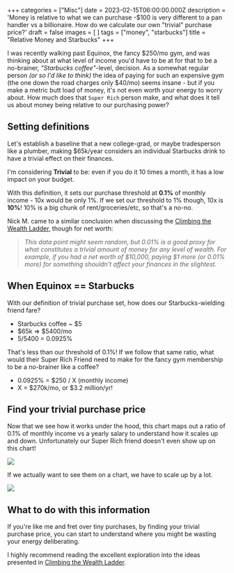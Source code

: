 +++
categories = ["Misc"]
date = 2023-02-15T06:00:00.000Z
description = 'Money is relative to what we can purchase -$100 is very different to a pan handler vs a billionaire. How do we calculate our own "trivial" purchase price?'
draft = false
images = [ ]
tags = ["money", "starbucks"]
title = "Relative Money and Starbucks"
+++

I was recently walking past Equinox, the fancy $250/mo gym, and was thinking about at what level of income you'd have to be at for that to be a no-brainer, *"Starbucks coffee"*-level, decision. As a somewhat regular person *(or so I'd like to think)* the idea of paying for such an expensive gym (the one down the road charges only $40/mo) seems insane - but if you make a metric butt load of money, it's not even worth your energy to worry about. How much does that `Super Rich` person make, and what does it tell us about money being relative to our purchasing power?

## Setting definitions

Let's establish a baseline that a new college-grad, or maybe tradesperson like a plumber, making $65k/year considers an individual Starbucks drink to have a trivial effect on their finances.

I'm considering **Trivial** to be: even if you do it 10 times a month, it has a low impact on your budget.

With this definition, it sets our purchase threshold at **0.1%** of monthly income - 10x would be only 1%. If we set our threshold to 1% though, 10x is **10%**! 10% is a big chunk of rent/groceries/etc, so that's a no-no.

Nick M. came to a similar conclusion when discussing the [Climbing the Wealth Ladder](https://ofdollarsanddata.com/climbing-the-wealth-ladder/), though for net worth:

> _This data point might seem random, but 0.01% is a good proxy for what constitutes a trivial amount of money for any level of wealth. For example, if you had a net worth of $10,000, paying $1 more (or 0.01% more) for something shouldn’t affect your finances in the slightest._

## When Equinox == Starbucks

With our definition of trivial purchase set, how does our Starbucks-wielding friend fare?

* Starbucks coffee ~ $5
* $65k => $5400/mo
* 5/5400 = 0.0925%

That's less than our threshold of 0.1%! If we follow that same ratio, what would their Super Rich Friend need to make for the fancy gym membership to be a no-brainer like a coffee?

* 0.0925% = $250 / X (monthly income)
* X = $270k/mo, or $3.2 million/yr!

## Find your trivial purchase price

Now that we see how it works under the hood, this chart maps out a ratio of 0.1% of monthly income vs a yearly salary to understand how it scales up and down. Unfortunately our Super Rich friend doesn't even show up on this chart!

![](/uploads/how-does-trivial-purchase-size-change-with-salary.png)

If we actually want to see them on a chart, we have to scale up by a lot.

![](/uploads/labeled-yearly-vs-trivial.jpg)

## What to do with this information

If you're like me and fret over tiny purchases, by finding your trivial purchase price, you can start to understand where you might be wasting your energy deliberating.

I highly recommend reading the excellent exploration into the ideas presented in [Climbing the Wealth Ladder](https://ofdollarsanddata.com/climbing-the-wealth-ladder/).



